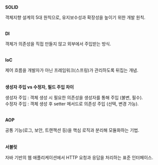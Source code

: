 **SOLID**

객체지향 설계의 5대 원칙으로, 유지보수성과 확장성을 높이기 위한 개발 원칙.
<br/>
<br/>
<br/>
**DI**

객체가 의존성을 직접 만들지 않고 외부에서 주입받는 방식.
<br/>
<br/>
<br/>
**IoC**

제어 흐름을 개발자가 아닌 프레임워크(스프링)가 관리하도록 뒤집는 개념.
<br/>
<br/>
<br/>
**생성자 주입 vs 수정자, 필드 주입 차이**

생성자 주입 : 객체 생성 시 필요한 의존성을 생성자를 통해 주입 (불변, 필수). <br/>
수정자 주입 : 객체 생성 후 setter 메서드로 의존성 주입 (선택, 변경 가능).
<br/>
<br/>
<br/>
**AOP**

공통 기능(로그, 보안, 트랜잭션 등)을 핵심 로직과 분리해 모듈화하는 기법.
<br/>
<br/>
<br/>
**서블릿**

자바 기반의 웹 애플리케이션에서 HTTP 요청과 응답을 처리하는 표준 인터페이스.